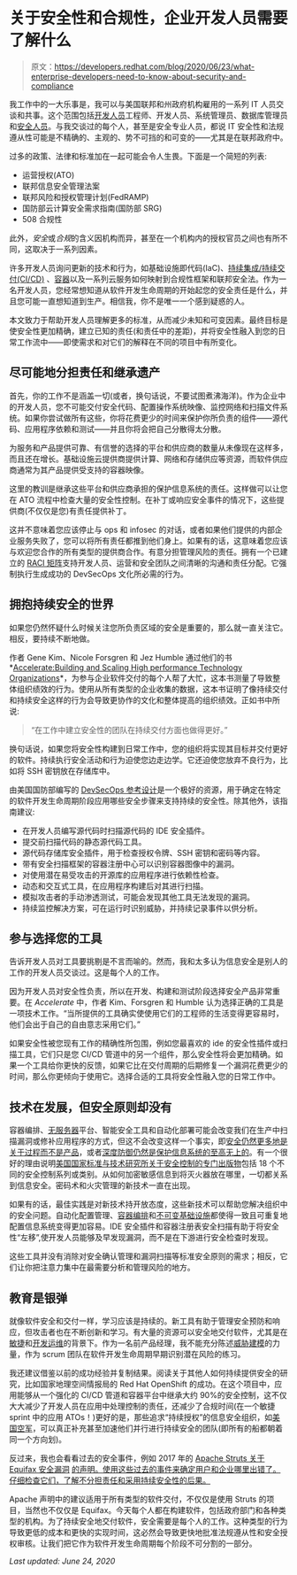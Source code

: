 # 关于安全性和合规性，企业开发人员需要了解什么

> 原文：<https://developers.redhat.com/blog/2020/06/23/what-enterprise-developers-need-to-know-about-security-and-compliance>

我工作中的一大乐事是，我可以与美国联邦和州政府机构雇用的一系列 IT 人员交谈和共事。这个范围包括[开发人员](https://developers.redhat.com/topics/devops/)工程师、开发人员、系统管理员、数据库管理员和[安全人员](https://developers.redhat.com/topics/security/)。与我交谈过的每个人，甚至是安全专业人员，都说 IT 安全性和法规遵从性可能是不精确的、主观的、势不可挡的和可变的——尤其是在联邦政府中。

过多的政策、法律和标准加在一起可能会令人生畏。下面是一个简短的列表:

*   运营授权(ATO)
*   联邦信息安全管理法案
*   联邦风险和授权管理计划(FedRAMP)
*   国防部云计算安全需求指南(国防部 SRG)
*   508 合规性

此外，*安全*或*合规*的含义因机构而异，甚至在一个机构内的授权官员之间也有所不同，这取决于一系列因素。

许多开发人员询问更新的技术和行为，如基础设施即代码(IaC)、[持续集成/持续交付(CI/CD)](https://developers.redhat.com/topics/ci-cd/) 、[容器](https://developers.redhat.com/topics/containers/)以及一系列云服务如何映射到合规性框架和联邦安全法。作为一名开发人员，您经常想知道从软件开发生命周期的开始起您的安全责任是什么，并且您可能一直想知道到生产。相信我，你不是唯一一个感到疑惑的人。

本文致力于帮助开发人员理解更多的标准，从而减少未知和可变因素。最终目标是使安全性更加精确，建立已知的责任(和责任中的差距)，并将安全性融入到您的日常工作流中——即使需求和对它们的解释在不同的项目中有所变化。

## 尽可能地分担责任和继承遗产

首先，你的工作不是涵盖一切(或者，换句话说，不要试图煮沸海洋)。作为企业中的开发人员，您不可能交付安全代码、配置操作系统映像、监控网络和扫描文件系统。如果你尝试做所有这些，你将花费更少的时间来保护你所负责的组件——源代码、应用程序依赖和测试——并且你将会把自己分散得太分散。

为服务和产品提供可靠、有信誉的选择的平台和供应商的数量从未像现在这样多，而且还在增长。基础设施云提供商提供计算、网络和存储供应等资源，而软件供应商通常为其产品提供受支持的容器映像。

这里的教训是继承这些平台和供应商承担的保护信息系统的责任。这样做可以让您在 ATO 流程中检查大量的安全性控制。在补丁或响应安全事件的情况下，这些提供商(不仅仅是您)有责任提供补丁。

这并不意味着您应该停止与 ops 和 infosec 的对话，或者如果他们提供的内部企业服务失败了，您可以将所有责任都推到他们身上。如果有的话，这意味着您应该与欢迎您合作的所有类型的提供商合作。有意分担管理风险的责任。拥有一个已建立的 [RACI 矩阵](https://www.cio.com/article/2395825/project-management-how-to-design-a-successful-raci-project-plan.html)支持开发人员、运营和安全团队之间清晰的沟通和责任分配。它强制执行生成成功的 DevSecOps 文化所必需的行为。

## 拥抱持续安全的世界

如果您仍然怀疑什么时候关注您所负责区域的安全是重要的，那么就一直关注它。相反，要持续不断地做。

作者 Gene Kim、Nicole Forsgren 和 Jez Humble 通过他们的书*[Accelerate:Building and Scaling High performance Technology Organizations](https://itrevolution.com/book/accelerate/)*，为参与企业软件交付的每个人帮了大忙，这本书测量了导致整体组织绩效的行为。使用从所有类型的企业收集的数据，这本书证明了像持续交付和持续安全这样的行为会导致更协作的文化和整体提高的组织绩效。正如书中所说:

> “在工作中建立安全性的团队在持续交付方面也做得更好。”

换句话说，如果您将安全性构建到日常工作中，您的组织将实现其目标并交付更好的软件。持续执行安全活动和行为迫使您边走边学。它还迫使您放弃不良行为，比如将 SSH 密钥放在存储库中。

由美国国防部编写的 [DevSecOps 参考设计](https://dodcio.defense.gov/Portals/0/Documents/DoD%20Enterprise%20DevSecOps%20Reference%20Design%20v1.0_Public%20Release.pdf?ver=2019-09-26-115824-583)是一个极好的资源，用于确定在特定的软件开发生命周期阶段应用哪些安全步骤来支持持续的安全性。除其他外，该指南建议:

*   在开发人员编写源代码时扫描源代码的 IDE 安全插件。
*   提交前扫描代码的静态源代码工具。
*   源代码存储库安全插件，用于检查授权令牌、SSH 密钥和密码等内容。
*   带有安全扫描框架的容器注册中心可以识别容器图像中的漏洞。
*   对使用潜在易受攻击的开源库的应用程序进行依赖性检查。
*   动态和交互式工具，在应用程序构建后对其进行扫描。
*   模拟攻击者的手动渗透测试，可能会发现其他工具无法发现的漏洞。
*   持续监控解决方案，可在运行时识别威胁，并持续记录事件以供分析。

## 参与选择您的工具

告诉开发人员对工具要挑剔是不言而喻的。然而，我和太多认为信息安全是别人的工作的开发人员交谈过。这是每个人的工作。

因为开发人员对安全性负责，所以在开发、构建和测试阶段选择安全产品非常重要。在 *Accelerate* 中，作者 Kim、Forsgren 和 Humble 认为选择正确的工具是一项技术工作。“当所提供的工具确实使使用它们的工程师的生活变得更容易时，他们会出于自己的自由意志采用它们。”

如果安全性被您现有工作的精确性所包围，例如您最喜欢的 ide 的安全性插件或扫描工具，它们只是您 CI/CD 管道中的另一个组件，那么安全性将会更加精确。如果一个工具给你更快的反馈，如果它比在交付周期的后期修复一个漏洞花费更少的时间，那么你更倾向于使用它。选择合适的工具将安全性融入您的日常工作中。

## 技术在发展，但安全原则却没有

容器编排、[无服务器](https://developers.redhat.com/topics/serverless-architecture/)平台、智能安全工具和自动化部署可能会改变我们在生产中扫描漏洞或修补应用程序的方式，但这不会改变这样一个事实，即[安全仍然更多地是关于过程而不是产品](https://www.schneier.com/essays/archives/2000/04/the_process_of_secur.html)，或者[深度防御仍然是保护信息系统的至高无上的](https://www.csoonline.com/article/3268066/how-important-defense-in-depth-will-be-as-the-lines-between-security-layers-blur.html)。有一个很好的理由说明[美国国家标准与技术研究所关于安全控制的专门出版物](https://nvlpubs.nist.gov/nistpubs/SpecialPublications/NIST.SP.800-53r4.pdf)包括 18 个不同的安全控制系列或类别。从如何加密敏感信息到将灭火器放在哪里，一切都关系到信息安全。密码术和火灾管理的新技术一直在出现。

如果有的话，最佳实践是对新技术持开放态度，这些新技术可以帮助您解决组织中的安全问题。自动化配置管理、[容器编排](https://developers.redhat.com/openshift/)和[不可变基础设施](https://www.infosecurity-magazine.com/opinions/mmutable-infrastructure-modern/)都使得一致且可重复地配置信息系统变得更加容易。IDE 安全插件和容器注册表安全扫描有助于将安全性“左移”,使开发人员能够及早发现漏洞，而不是在下游进行安全检查时发现。

这些工具并没有消除对安全确认管理和漏洞扫描等标准安全原则的需求；相反，它们让你把注意力集中在最需要分析和管理风险的地方。

## 教育是银弹

就像软件安全和交付一样，学习应该是持续的。新工具有助于管理安全预防和响应，但攻击者也在不断创新和学习。有大量的资源可以安全地交付软件，尤其是在[敏捷](https://www.amazon.com/Agile-Application-Security-Enabling-Continuous/dp/1491938846/ref=sr_1_1?qid=1582580009&refinements=p_27%3ALaura+Bell&s=books&sr=1-1&text=Laura+Bell)和[开发运维](https://www.amazon.com/DevOps-Handbook-World-Class-Reliability-Organizations/dp/1942788002/ref=pd_sbs_14_t_1/130-8957903-8014362?_encoding=UTF8&pd_rd_i=1942788002&pd_rd_r=9686a1c0-4eed-447d-873d-f6ee8b9a3f2b&pd_rd_w=N7EZv&pd_rd_wg=vdLqs&pf_rd_p=5cfcfe89-300f-47d2-b1ad-a4e27203a02a&pf_rd_r=GCBG5QNC33DEPJVXBCQ7&psc=1&refRID=GCBG5QNC33DEPJVXBCQ7)的背景下。作为一名前产品经理，我不能充分陈述[威胁建模](https://www.amazon.com/Threat-Modeling-Designing-Adam-Shostack-ebook/dp/B00IG71FAS)的力量，作为 scrum 团队在软件开发生命周期早期识别潜在风险的练习。

我还建议借鉴以前的成功经验并复制结果。阅读关于其他人如何持续提供安全的研究，比如国家地理空间情报局的 Red Hat OpenShift 的成功。在这个项目中，应用能够从一个强化的 CI/CD 管道和容器平台中继承大约 90%的安全控制，这不仅大大减少了开发人员在应用中处理控制的责任，还减少了合规时间(在一个敏捷 sprint 中的应用 ATOs！)更好的是，那些追求“持续授权”的信息安全组织，如[美国空军](https://www.fedscoop.com/fast-track-ato-air-force-wanda-jones-heath/)，可以真正补充甚至加速他们并行进行持续安全的团队(即所有的船都朝着同一个方向划)。

反过来，我也会看看过去的安全事件，例如 2017 年的 [Apache Struts 关于 Equifax 安全漏洞](https://blogs.apache.org/foundation/entry/apache-struts-statement-on-equifax) [的声明。使用这些过去的事件来确定用户和企业哪里出错了。仔细检查它们，了解不分担责任和采用持续安全性的后果。](https://youtu.be/OO4UVCp5QIg?t=876)

Apache 声明中的建议适用于所有类型的软件交付，不仅仅是使用 Struts 的项目，当然也不仅仅是 Equifax。今天每个人都在构建软件，包括政府部门和各种类型的机构。为了持续安全地交付软件，安全需要是每个人的工作。这种类型的行为导致更低的成本和更快的实现时间，这必然会导致更快地批准法规遵从性和安全授权审核。让我们把它作为软件开发生命周期每个阶段不可分割的一部分。

*Last updated: June 24, 2020*